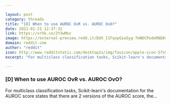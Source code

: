 ```yaml
---

layout: post
category: threads
title: "[D] When to use AUROC OvR vs. AUROC OvO?"
date: 2021-01-21 12:37:31
link: https://vrhk.co/2Y3wMoc
image: https://external-preview.redd.it/DdX_I1FqxpGiwSyg-7mNDCPodeRNQ8vA_CJztnZyvUg.jpg?width=400&height=209.42408377&auto=webp&crop=400:209.42408377,smart&s=8ba9f6878c2c579580e396c7a621c76687a6ede9
domain: reddit.com
author: "reddit"
icon: http://www.redditstatic.com/desktop2x/img/favicon/apple-icon-57x57.png
excerpt: "For multiclass classification tasks, Scikit-learn's documentation for the AUROC score states that there are 2 versions of the AUROC score, the..."

---
```


### [D] When to use AUROC OvR vs. AUROC OvO?

For multiclass classification tasks, Scikit-learn's documentation for the AUROC score states that there are 2 versions of the AUROC score, the...